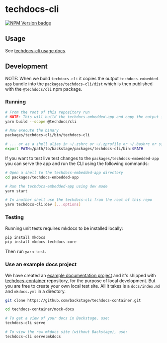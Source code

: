 # techdocs-cli

[![NPM Version badge](https://img.shields.io/npm/v/@techdocs/cli)](https://www.npmjs.com/package/@techdocs/cli)

## Usage

See [techdocs-cli usage docs](https://backstage.io/docs/features/techdocs/cli).

## Development

NOTE: When we build `techdocs-cli` it copies the output `techdocs-embedded-app`
bundle into the `packages/techdocs-cli/dist` which is then published with the
`@techdocs/cli` npm package.

### Running

```sh
# From the root of this repository run
# NOTE: This will build the techdocs-embedded-app and copy the output into the cli dist directory
yarn build --scope @techdocs/cli

# Now execute the binary
packages/techdocs-cli/bin/techdocs-cli

# ... or as a shell alias in ~/.zshrc or ~/.zprofile or ~/.bashrc or similar
export PATH=/path/to/backstage/packages/techdocs-cli/bin:$PATH
```

If you want to test live test changes to the `packages/techdocs-embedded-app`
you can serve the app and run the CLI using the following commands:

```sh
# Open a shell to the techdocs-embedded-app directory
cd packages/techdocs-embedded-app

# Run the techdocs-embedded-app using dev mode
yarn start

# In another shell use the techdocs-cli from the root of this repo
yarn techdocs-cli:dev [...options]
```

### Testing

Running unit tests requires mkdocs to be installed locally:

```sh
pip install mkdocs
pip install mkdocs-techdocs-core
```

Then run `yarn test`.

### Use an example docs project

We have created an [example documentation project](https://github.com/backstage/techdocs-container/tree/main/mock-docs) and it's shipped with [techdocs-container](https://github.com/backstage/techdocs-container) repository, for the purpose of local development. But you are free to create your own local test site. All it takes is a `docs/index.md` and `mkdocs.yml` in a directory.

```sh
git clone https://github.com/backstage/techdocs-container.git

cd techdocs-container/mock-docs

# To get a view of your docs in Backstage, use:
techdocs-cli serve

# To view the raw mkdocs site (without Backstage), use:
techdocs-cli serve:mkdocs
```
